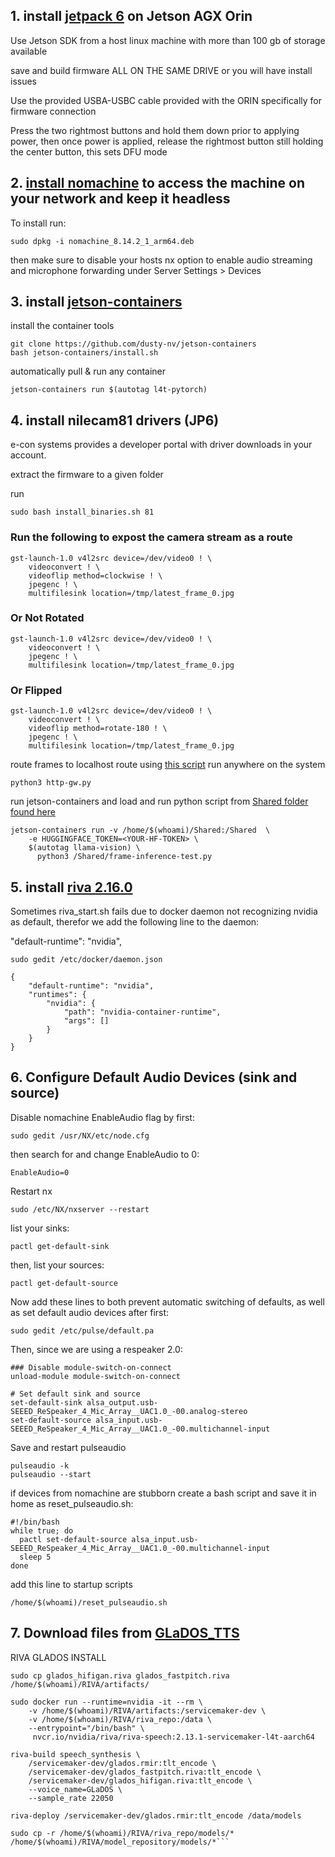 ## 1. install [jetpack 6](https://developer.nvidia.com/embedded/jetpack) on Jetson AGX Orin

Use Jetson SDK from a host linux machine with more than 100 gb of storage available

save and build firmware ALL ON THE SAME DRIVE or you will have install issues

Use the provided USBA-USBC cable provided with the ORIN specifically for firmware connection

Press the two rightmost buttons and hold them down prior to applying power, then once power is applied, release the rightmost button still holding the center button, this sets DFU mode


## 2. [install nomachine](https://downloads.nomachine.com/download/?id=115&distro=ARM) to access the machine on your network and keep it headless
To install run:
```
sudo dpkg -i nomachine_8.14.2_1_arm64.deb
```
then make sure to disable your hosts nx option to enable audio streaming and microphone forwarding under Server Settings > Devices

## 3. install [jetson-containers](https://github.com/dusty-nv/jetson-containers)

install the container tools
```
git clone https://github.com/dusty-nv/jetson-containers
bash jetson-containers/install.sh
```
automatically pull & run any container
```
jetson-containers run $(autotag l4t-pytorch)
```

## 4. install nilecam81 drivers (JP6)

e-con systems provides a developer portal with driver downloads in your account.

extract the firmware to a given folder

run
```
sudo bash install_binaries.sh 81
```
### Run the following to expost the camera stream as a route
```
gst-launch-1.0 v4l2src device=/dev/video0 ! \
    videoconvert ! \
    videoflip method=clockwise ! \
    jpegenc ! \
    multifilesink location=/tmp/latest_frame_0.jpg
```
### Or Not Rotated
```
gst-launch-1.0 v4l2src device=/dev/video0 ! \
    videoconvert ! \
    jpegenc ! \
    multifilesink location=/tmp/latest_frame_0.jpg
```
### Or Flipped
```
gst-launch-1.0 v4l2src device=/dev/video0 ! \
    videoconvert ! \
    videoflip method=rotate-180 ! \
    jpegenc ! \
    multifilesink location=/tmp/latest_frame_0.jpg

```

route frames to localhost route using [this script](https://github.com/robit-man/EGG/blob/main/Shared/http-gw.py) run anywhere on the system
```
python3 http-gw.py
```

run jetson-containers and load and run python script from [Shared folder found here](https://github.com/robit-man/EGG/blob/main/Shared/frame-inference-test.py)
```
jetson-containers run -v /home/$(whoami)/Shared:/Shared  \
    -e HUGGINGFACE_TOKEN=<YOUR-HF-TOKEN> \
    $(autotag llama-vision) \
      python3 /Shared/frame-inference-test.py
```



## 5. install [riva 2.16.0 ](https://docs.nvidia.com/deeplearning/riva/user-guide/docs/quick-start-guide.html)

Sometimes riva_start.sh fails due to docker daemon not recognizing nvidia as default, therefor we add the following line to the daemon: 

"default-runtime": "nvidia",

```
sudo gedit /etc/docker/daemon.json
```
```
{
    "default-runtime": "nvidia",
    "runtimes": {
        "nvidia": {
            "path": "nvidia-container-runtime",
            "args": []
        }
    }
}
```

## 6. Configure Default Audio Devices (sink and source)

Disable nomachine EnableAudio flag by first:
```
sudo gedit /usr/NX/etc/node.cfg
```
then search for and change EnableAudio to 0:
```
EnableAudio=0
```
Restart nx
```
sudo /etc/NX/nxserver --restart
```

list your sinks:
```
pactl get-default-sink
```
then, list your sources:
```
pactl get-default-source
```
Now add these lines to both prevent automatic switching of defaults, as well as set default audio devices after first:
```
sudo gedit /etc/pulse/default.pa
```
Then, since we are using a respeaker 2.0:
```
### Disable module-switch-on-connect
unload-module module-switch-on-connect

# Set default sink and source
set-default-sink alsa_output.usb-SEEED_ReSpeaker_4_Mic_Array__UAC1.0_-00.analog-stereo
set-default-source alsa_input.usb-SEEED_ReSpeaker_4_Mic_Array__UAC1.0_-00.multichannel-input
```
Save and restart pulseaudio
```
pulseaudio -k
pulseaudio --start
```

if devices from nomachine are stubborn create a bash script and save it in home as reset_pulseaudio.sh:
```
#!/bin/bash
while true; do
  pactl set-default-source alsa_input.usb-SEEED_ReSpeaker_4_Mic_Array__UAC1.0_-00.multichannel-input
  sleep 5
done
```
add this line to startup scripts

```
/home/$(whoami)/reset_pulseaudio.sh
```

## 7. Download files from [GLaDOS_TTS](https://huggingface.co/DavesArmoury/GLaDOS_TTS/tree/main) 

RIVA GLADOS INSTALL
```
sudo cp glados_hifigan.riva glados_fastpitch.riva /home/$(whoami)/RIVA/artifacts/
```
```
sudo docker run --runtime=nvidia -it --rm \
    -v /home/$(whoami)/RIVA/artifacts:/servicemaker-dev \
    -v /home/$(whoami)/RIVA/riva_repo:/data \
    --entrypoint="/bin/bash" \
     nvcr.io/nvidia/riva/riva-speech:2.13.1-servicemaker-l4t-aarch64
```
```
riva-build speech_synthesis \
    /servicemaker-dev/glados.rmir:tlt_encode \
    /servicemaker-dev/glados_fastpitch.riva:tlt_encode \
    /servicemaker-dev/glados_hifigan.riva:tlt_encode \
    --voice_name=GLaDOS \
    --sample_rate 22050
```
```
riva-deploy /servicemaker-dev/glados.rmir:tlt_encode /data/models
```
```
sudo cp -r /home/$(whoami)/RIVA/riva_repo/models/* /home/$(whoami)/RIVA/model_repository/models/*```
